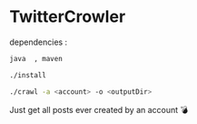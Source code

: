# TwitterCrowler

dependencies :
```sh 
java  , maven 
```

```sh
./install 
```

```sh
./crawl -a <account> -o <outputDir> 
```

Just get all posts ever created by an account  💣


